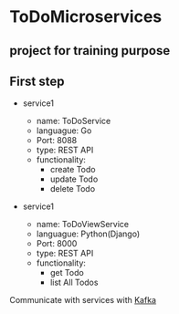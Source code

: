 # ToDoMicroservices

## project for training purpose

## First step

* service1
  - name: ToDoService
  - languague: Go
  - Port: 8088
  - type: REST API
  - functionality:
    - create Todo
    - update Todo
    - delete Todo
    
* service1
  - name: ToDoViewService
  - languague: Python(Django)
  - Port: 8000
  - type: REST API
  - functionality:
    - get Todo
    - list All Todos
    
 Communicate with services with [Kafka](https://kafka.apache.org/)

